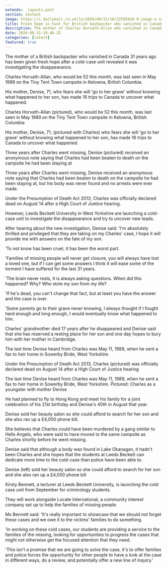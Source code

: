 ```yaml
---
extends: _layouts.post
section: content
image: https://i.dailymail.co.uk/1s/2020/08/31/10/32595828-0-image-a-14_1598864776515.jpg 
title: Fresh hope in hunt for British backpacker who vanished in Canada 31 years ago 
description: The mother of Charles Horvath-Allan who vanished in Canada 31 years ago has been given fresh hope after a cold-case unit revealed it was investigating his disappearance. 
date: 2020-08-31-19-46-25 
categories: [latest] 
featured: true 
--- 
```

The mother of a British backpacker who vanished in Canada 31 years ago has been given fresh hope after a cold-case unit revealed it was investigating the disappearance.

Charles Horvath-Allan, who would be 52 this month, was last seen in May 1989 on the Tiny Tent Town campsite in Kelowna, British Columbia.

His mother, Denise, 71, who fears she will 'go to her grave' without knowing what happened to her son, has made 16 trips to Canada to uncover what happened.

Charles Horvath-Allan (pictured), who would be 52 this month, was last seen in May 1989 on the Tiny Tent Town campsite in Kelowna, British Columbia

His mother, Denise, 71, (pictured with Charles) who fears she will 'go to her grave' without knowing what happened to her son, has made 16 trips to Canada to uncover what happened

Three years after Charles went missing, Denise (pictured) received an anonymous note saying that Charles had been beaten to death on the campsite he had been staying at

Three years after Charles went missing, Denise received an anonymous note saying that Charles had been beaten to death on the campsite he had been staying at, but his body was never found and no arrests were ever made.

Under the Presumption of Death Act 2013, Charles was officially declared dead on August 14 after a High Court of Justice hearing.

However, Leeds Beckett University in West Yorkshire are launching a cold-case unit to investigate the disappearance and try to uncover new leads.

After hearing about the new investigation, Denise said: 'I'm absolutely thrilled and privileged that they are taking on my Charles' case, I hope it will provide me with answers on the fate of my son.

'To not know has been cruel, it has been the worst part.

'Families of missing people will never get closure, you will always have lost a loved one, but if I can get some answers I think it will ease some of the torment I have suffered for the last 31 years.

'The brain never rests, it is always asking questions. When did this happened? Why? Who stole my son from my life?

'If he's dead, you can't change that fact, but at least you have the answer and the case is over.

'Some parents go to their grave never knowing, I always thought if I fought hard enough and long enough, I would eventually know what happened to him. 

Charles' grandmother died 17 years after he disappeared and Denise said that she has reserved a resting place for her son and one day hopes to bury him with her mother in Cambridge. 

The last time Denise heard from Charles was May 11, 1989, when he sent a fax to heir home in Sowerby Bride, West Yorkshire.

Under the Presumption of Death Act 2013, Charles (pictured) was officially declared dead on August 14 after a High Court of Justice hearing

The last time Denise heard from Charles was May 11, 1989, when he sent a fax to heir home in Sowerby Bride, West Yorkshire. Pictured: Charles as a youngster with mother Denise

He had planned to fly to Hong Kong and meet his family for a joint celebration of his 21st birthday and Denise's 40th in August that year.

Denise sold her beauty salon so she could afford to search for her son and she also ran up a £4,000 phone bill.

She believes that Charles could have been murdered by a gang similar to Hells Angels, who were said to have moved to the same campsite as Charles shortly before he went missing.

Denise said that although a body was found in Lake Okanagan, it hadn't been Charles and she hopes that the students at Leeds Beckett can dedicate more time to the cold-case than police have been able to.

Denise (left) sold her beauty salon so she could afford to search for her son and she also ran up a £4,000 phone bill

Kirsty Bennett, a lecturer at Leeds Beckett University, is launching the cold case unit from September for criminology students.

They will work alongside Locate International, a community interest company set up to help the families of missing people.

Ms Bennett said: 'It's really important to showcase that we should not forget these cases and we owe it to the victims' families to do something.

'In working on these cold cases, our students are providing a service to the families of the missing, looking for opportunities to progress the cases that might not otherwise get the focused attention that they need.

'This isn't a promise that we are going to solve the case, it's to offer families and police forces the opportunity for other people to have a look at the case in different ways, do a review, and potentially offer a new line of inquiry.'

